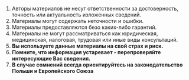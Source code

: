 1) Авторы материалов не несут ответственности за достоверность, точность или актуальность изложенных сведений.  
2) Материалы могут содержать неточности и ошибки. 
3) Материалы предоставляются безо каких-либо гарантий.  
4) Материалы не могут рассматриваться как юридическая, медицинская, налоговая, трудовая или иные виды консультаций.
5) **Вы используете данные материалы на свой страх и риск.**
6) **Помните, что информация устаревает - перепроверяйте интересующие Вас сведения.** 
7) **В случае сомнений всегда ориентируйтесь на законодательство Польши и Европейского Союза**